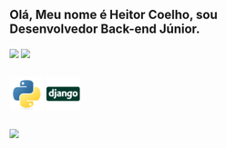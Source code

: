  ##  Olá, Meu nome é Heitor Coelho, sou Desenvolvedor Back-end Júnior. 
 ### 
<div> 
  <img height="160em" src="https://github-readme-stats.vercel.app/api?username=heitor-coelho&show_icons=true&theme=tokyonight"/>
  <img height="140em" src="https://github-readme-stats.vercel.app/api/top-langs/?username=heitor-coelho&layout=compact&theme=tokyonight&include_all_commits=true"/>
</div>

##

</div>  
    <img height="60px" width="60px" src="https://raw.githubusercontent.com/devicons/devicon/master/icons/python/python-original.svg"/>
    <img height="60px" width="60px" src="https://raw.githubusercontent.com/devicons/devicon/master/icons/django/django-original.svg"/>
</div>

##
<a href="https://www.linkedin.com/in/heitor-coelho-60772916b/" target="_blank">
<img src="https://img.shields.io/badge/LinkedIn-0077B5?style=for-the-badge&logo=linkedin&logoColor=white"/>
</a>

